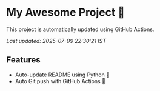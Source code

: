 # My Awesome Project 🚀

This project is automatically updated using GitHub Actions.

_Last updated: 2025-07-09 22:30:21 IST_

## Features
- Auto-update README using Python 🐍
- Auto Git push with GitHub Actions 🤖

